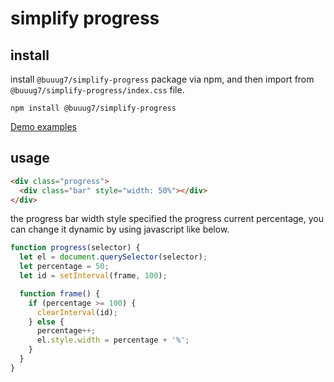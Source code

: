 # simplify progress

## install

install `@buuug7/simplify-progress` package via npm, and then import from `@buuug7/simplify-progress/index.css` file.

```
npm install @buuug7/simplify-progress
```

[Demo examples](https://buuug7.github.io/simplify/progress/index.html)

## usage

```html
<div class="progress">
  <div class="bar" style="width: 50%"></div>
</div>
```

the progress bar width style specified the progress current percentage, you can change it dynamic by using javascript like below.

```javascript
function progress(selector) {
  let el = document.querySelector(selector);
  let percentage = 50;
  let id = setInterval(frame, 100);

  function frame() {
    if (percentage >= 100) {
      clearInterval(id);
    } else {
      percentage++;
      el.style.width = percentage + '%';
    }
  }
}
```
